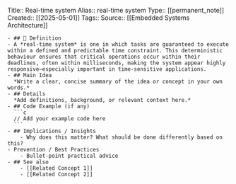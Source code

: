 Title:: Real-time system
  Alias:: real-time system
  Type:: [[permanent_note]]
  Created:: [[2025-05-01]]
  Tags:: 
  Source:: [[Embedded Systems Architecture]]

	- ## 📖 Definition
	- A *real-time system* is one in which tasks are guaranteed to execute within a defined and predictable time constraint. This deterministic behaviour ensures that critical operations occur within their deadlines, often within milliseconds, making the system appear highly responsive—especially important in time-sensitive applications.
	- ## Main Idea  
	  *Write a clear, concise summary of the idea or concept in your own words.*
	- ## Details  
	  *Add definitions, background, or relevant context here.*
	- ## Code Example (if any)  
	  ```c
	  // Add your example code here
	  ```
	- ## Implications / Insights
		- Why does this matter? What should be done differently based on this?
	- Prevention / Best Practices
		- Bullet-point practical advice
	- ## See also
		- [[Related Concept 1]]
		- [[Related Concept 2]]